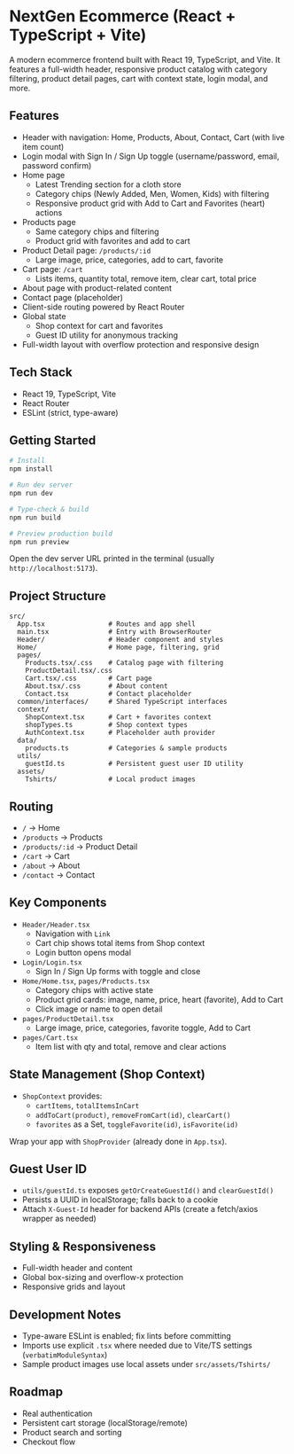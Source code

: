 # NextGen Ecommerce (React + TypeScript + Vite)

A modern ecommerce frontend built with React 19, TypeScript, and Vite. It features a full-width header, responsive product catalog with category filtering, product detail pages, cart with context state, login modal, and more.

## Features

- Header with navigation: Home, Products, About, Contact, Cart (with live item count)
- Login modal with Sign In / Sign Up toggle (username/password, email, password confirm)
- Home page
  - Latest Trending section for a cloth store
  - Category chips (Newly Added, Men, Women, Kids) with filtering
  - Responsive product grid with Add to Cart and Favorites (heart) actions
- Products page
  - Same category chips and filtering
  - Product grid with favorites and add to cart
- Product Detail page: `/products/:id`
  - Large image, price, categories, add to cart, favorite
- Cart page: `/cart`
  - Lists items, quantity total, remove item, clear cart, total price
- About page with product-related content
- Contact page (placeholder)
- Client-side routing powered by React Router
- Global state
  - Shop context for cart and favorites
  - Guest ID utility for anonymous tracking
- Full-width layout with overflow protection and responsive design

## Tech Stack

- React 19, TypeScript, Vite
- React Router
- ESLint (strict, type-aware)

## Getting Started

```bash
# Install
npm install

# Run dev server
npm run dev

# Type-check & build
npm run build

# Preview production build
npm run preview
```

Open the dev server URL printed in the terminal (usually `http://localhost:5173`).

## Project Structure

```
src/
  App.tsx                # Routes and app shell
  main.tsx               # Entry with BrowserRouter
  Header/                # Header component and styles
  Home/                  # Home page, filtering, grid
  pages/
    Products.tsx/.css    # Catalog page with filtering
    ProductDetail.tsx/.css
    Cart.tsx/.css        # Cart page
    About.tsx/.css       # About content
    Contact.tsx          # Contact placeholder
  common/interfaces/     # Shared TypeScript interfaces
  context/
    ShopContext.tsx      # Cart + favorites context
    shopTypes.ts         # Shop context types
    AuthContext.tsx      # Placeholder auth provider
  data/
    products.ts          # Categories & sample products
  utils/
    guestId.ts           # Persistent guest user ID utility
  assets/
    Tshirts/             # Local product images
```

## Routing

- `/` → Home
- `/products` → Products
- `/products/:id` → Product Detail
- `/cart` → Cart
- `/about` → About
- `/contact` → Contact

## Key Components

- `Header/Header.tsx`
  - Navigation with `Link`
  - Cart chip shows total items from Shop context
  - Login button opens modal
- `Login/Login.tsx`
  - Sign In / Sign Up forms with toggle and close
- `Home/Home.tsx`, `pages/Products.tsx`
  - Category chips with active state
  - Product grid cards: image, name, price, heart (favorite), Add to Cart
  - Click image or name to open detail
- `pages/ProductDetail.tsx`
  - Large image, price, categories, favorite toggle, Add to Cart
- `pages/Cart.tsx`
  - Item list with qty and total, remove and clear actions

## State Management (Shop Context)

- `ShopContext` provides:
  - `cartItems`, `totalItemsInCart`
  - `addToCart(product)`, `removeFromCart(id)`, `clearCart()`
  - `favorites` as a Set, `toggleFavorite(id)`, `isFavorite(id)`

Wrap your app with `ShopProvider` (already done in `App.tsx`).

## Guest User ID

- `utils/guestId.ts` exposes `getOrCreateGuestId()` and `clearGuestId()`
- Persists a UUID in localStorage; falls back to a cookie
- Attach `X-Guest-Id` header for backend APIs (create a fetch/axios wrapper as needed)

## Styling & Responsiveness

- Full-width header and content
- Global box-sizing and overflow-x protection
- Responsive grids and layout

## Development Notes

- Type-aware ESLint is enabled; fix lints before committing
- Imports use explicit `.tsx` where needed due to Vite/TS settings (`verbatimModuleSyntax`)
- Sample product images use local assets under `src/assets/Tshirts/`

## Roadmap

- Real authentication
- Persistent cart storage (localStorage/remote)
- Product search and sorting
- Checkout flow
